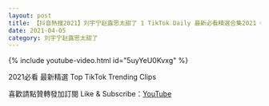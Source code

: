 ```yaml
---
layout: post
title: 【抖音熱搜2021】刘宇宁赵露思太甜了 1 TikTok Daily 最新必看精選合集2021 04 05
date: 2021-04-05
category: 刘宇宁赵露思太甜了
---
```


{% include youtube-video.html id="5uyYeU0Kvxg" %}

2021必看 最新精選 Top TikTok Trending Clips

喜歡請點贊轉發加訂閱 Like & Subscribe：[YouTube](https://www.youtube.com/channel/UCAoR7VcanIPd04uEq_GIylA/videos)

